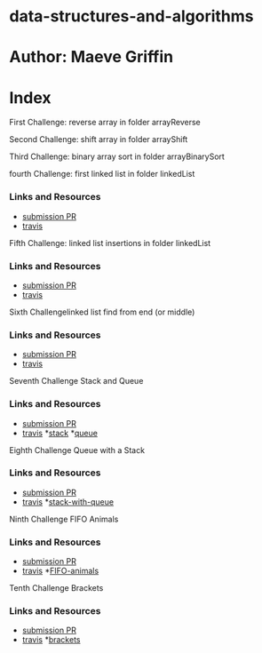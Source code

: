 # data-structures-and-algorithms

# Author: Maeve Griffin

# Index
First Challenge: reverse array
in folder arrayReverse 

Second Challenge: shift array
in folder arrayShift

Third Challenge: binary array sort
in folder arrayBinarySort

fourth Challenge: first linked list 
in folder linkedList
### Links and Resources
* [submission PR](https://github.com/adoxic-401-advanced-javascript/data-structures-and-algorithms/pull/4)
* [travis](https://travis-ci.com/adoxic-401-advanced-javascript/data-structures-and-algorithms/builds/129556089)

Fifth Challenge: linked list insertions 
in folder linkedList
### Links and Resources
* [submission PR](https://github.com/adoxic-401-advanced-javascript/data-structures-and-algorithms/pull/5)
* [travis](https://travis-ci.com/adoxic-401-advanced-javascript/data-structures-and-algorithms/builds/129564432)

Sixth Challengelinked list find from end (or middle)
### Links and Resources
* [submission PR](https://github.com/adoxic-401-advanced-javascript/data-structures-and-algorithms/pull/6)
* [travis](https://travis-ci.com/adoxic-401-advanced-javascript/data-structures-and-algorithms/builds/129566371)

Seventh Challenge Stack and Queue
### Links and Resources
* [submission PR](https://github.com/adoxic-401-advanced-javascript/data-structures-and-algorithms/pull/8)
* [travis](https://github.com/adoxic-401-advanced-javascript/data-structures-and-algorithms/pull/8/checks?check_run_id=249229978)
*[stack](./Challenges/stackAndQueue/stack.js)
*[queue](./Challenges/stackAndQueue/queue.js)


Eighth Challenge Queue with a Stack
### Links and Resources
* [submission PR](https://github.com/adoxic-401-advanced-javascript/data-structures-and-algorithms/pull/9)
* [travis](https://travis-ci.com/adoxic-401-advanced-javascript/data-structures-and-algorithms/builds/130554166)
*[stack-with-queue](./Challenges/queueWithStack/queue-with-stacks.js)

Ninth Challenge FIFO Animals
### Links and Resources
* [submission PR](https://github.com/adoxic-401-advanced-javascript/data-structures-and-algorithms/pull/10)
* [travis](https://travis-ci.com/adoxic-401-advanced-javascript/data-structures-and-algorithms/builds/130554166)
*[FIFO-animals](./Challenges/fifoAnimalShelter/fifo-animal-shelter.js)

Tenth Challenge Brackets
### Links and Resources
* [submission PR](https://github.com/adoxic-401-advanced-javascript/data-structures-and-algorithms/pull/11)
* [travis](https://travis-ci.com/adoxic-401-advanced-javascript/data-structures-and-algorithms/builds/130564269)
*[brackets](./Challenges/multiBracketValidation/bracket-validation.js)